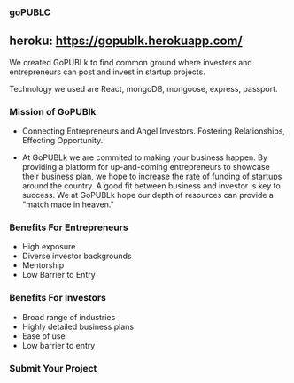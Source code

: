 
### goPUBLC
## heroku: https://gopublk.herokuapp.com/

We created GoPUBLk to find common ground where investers and entrepreneurs can post and invest in startup projects.

Technology we used are React, mongoDB, mongoose, express, passport.

### Mission of GoPUBlk

* Connecting Entrepreneurs and Angel Investors. Fostering Relationships, Effecting Opportunity.

* At GoPUBLk we are commited to making your business happen. By providing a platform for up-and-coming entrepreneurs to showcase their business plan, we hope to increase the rate of funding of startups around the country. A good fit between business and investor is key to success. We at GoPUBLk hope our depth of resources can provide a "match made in heaven."

### Benefits For Entrepreneurs

* High exposure
* Diverse investor backgrounds
* Mentorship
* Low Barrier to Entry

### Benefits For Investors

* Broad range of industries
* Highly detailed business plans
* Ease of use
* Low barrier to entry

### Submit Your Project 